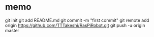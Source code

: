# memo
git init
git add README.md
git commit -m "first commit"
git remote add origin https://github.com/TTTakeshi/RasPiRobot.git
git push -u origin master